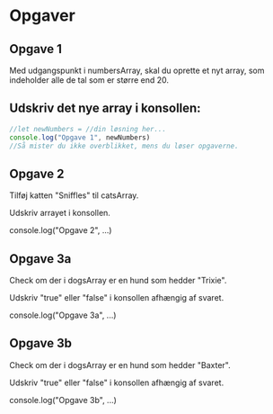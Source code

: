 # Opgaver

## Opgave 1
Med udgangspunkt i numbersArray, skal du oprette et nyt array, som indeholder alle de tal som er større end 20.

## Udskriv det nye array i konsollen:

``` js 
//let newNumbers = //din løsning her...
console.log("Opgave 1", newNumbers)
//Så mister du ikke overblikket, mens du løser opgaverne.
```

## Opgave 2

Tilføj katten "Sniffles" til catsArray.

Udskriv arrayet i konsollen.

console.log("Opgave 2", ...)

## Opgave 3a
Check om der i dogsArray er en hund som hedder "Trixie".

Udskriv "true" eller "false" i konsollen afhængig af svaret.

console.log("Opgave 3a", ...)

## Opgave 3b
Check om der i dogsArray er en hund som hedder "Baxter".

Udskriv "true" eller "false" i konsollen afhængig af svaret.

console.log("Opgave 3b", ...)